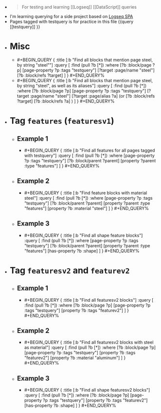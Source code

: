 - > For testing and learning [[Logseq]] [[DataScript]] queries
- I'm learning querying for a side project based on [Logseq SPA](https://github.com/framedb/wiki)
- Pages tagged with testquery is for practice in this file
  {{query [[testquery]] }}
- # Misc
	- #+BEGIN_QUERY
	  {
	    :title [:b "Find all blocks that mention page steel, by string \"steel\""]
	    :query [
	      :find (pull ?b [*])
	        :where
	        [?b :block/page ?p]
	        [page-property ?p :tags "testquery"]
	        [?target :page/name "steel"]
	        [?b :block/refs ?target]
	    ]
	   }
	  #+END_QUERY%
	- #+BEGIN_QUERY
	  {
	    :title [:b "Find all blocks that mention page steel, by string \"steel\", as well as its aliases"]
	    :query [
	      :find (pull ?b [*])
	        :where
	        [?b :block/page ?p]
	        [page-property ?p :tags "testquery"]
	        [?target :page/name "steel"]
	        [?target :page/alias ?a]
	        (or
	          [?b :block/refs ?target]
	          [?b :block/refs ?a]
	        )
	    ]
	   }
	  #+END_QUERY%
- # Tag `features` (`featuresv1`)
	- ## Example 1
		- #+BEGIN_QUERY
		  {
		    :title [:b "Find all features for all pages tagged with testquery"]
		    :query [
		      :find (pull ?b [*])
		        :where
		        [page-property ?p :tags "testquery"]
		        [?b :block/parent ?parent]
		        [property ?parent :type "features"]
		    ]
		   }
		  #+END_QUERY%
	- ## Example 2
		- #+BEGIN_QUERY
		  {
		    :title [:b "Find feature blocks with material steel"]
		    :query [
		      :find (pull ?b [*])
		        :where
		        [page-property ?p :tags "testquery"]
		        [?b :block/parent ?parent]
		        [property ?parent :type "features"]
		        [property ?b :material "steel"]
		    ]
		   }
		  #+END_QUERY%
	- ## Example 3
		- #+BEGIN_QUERY
		  {
		    :title [:b "Find all shape feature blocks"]
		    :query [
		      :find (pull ?b [*])
		        :where
		        [page-property ?p :tags "testquery"]
		        [?b :block/parent ?parent]
		        [property ?parent :type "features"]
		        [has-property ?b :shape]
		    ]
		   }
		  #+END_QUERY%
- # Tag `featuresv2` and `featurev2`
	- ## Example 1
		- #+BEGIN_QUERY
		  {
		    :title [:b "Find all featuresv2 blocks"]
		    :query [
		      :find (pull ?b [*])
		        :where
		        [?b :block/page ?p]
		        [page-property ?p :tags "testquery"]
		        [property ?b :tags "featurev2"]
		    ]
		   }
		  #+END_QUERY%
	- ## Example 2
		- #+BEGIN_QUERY
		  {
		    :title [:b "Find all featuresv2 blocks with steel as material"]
		    :query [
		      :find (pull ?b [*])
		        :where
		        [?b :block/page ?p]
		        [page-property ?p :tags "testquery"]
		        [property ?b :tags "featurev2"]
		        [property ?b :material "aluminum"]
		    ]
		   }
		  #+END_QUERY%
	- ## Example 3
		- #+BEGIN_QUERY
		  {
		    :title [:b "Find all shape featuresv2 blocks"]
		    :query [
		      :find (pull ?b [*])
		        :where
		        [?b :block/page ?p]
		        [page-property ?p :tags "testquery"]
		        [property ?b :tags "featurev2"]
		        [has-property ?b :shape]
		    ]
		   }
		  #+END_QUERY%